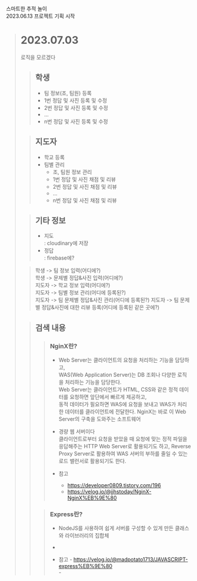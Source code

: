 스마트한 추적 놀이<br/>
2023.06.13 프로젝트 기획 시작

> # 2023.07.03
>
> 로직을 모르겠다<br/>
>
> > ## 학생
> >
> > - 팀 정보(조, 팀원) 등록<br/>
> > - 1번 정답 및 사진 등록 및 수정
> > - 2번 정답 및 사진 등록 및 수정
> > - ...
> > - n번 정답 및 사진 등록 및 수정
>
> > ## 지도자
> >
> > - 학교 등록
> > - 팀별 관리
> >   - 조, 팀원 정보 관리
> >   - 1번 정답 및 사진 채점 및 리뷰
> >   - 2번 정답 및 사진 채점 및 리뷰
> >   - ...
> >   - n번 정답 및 사진 채점 및 리뷰
>
> > ## 기타 정보
> >
> > - 지도<br/>
> >   : cloudinary에 저장
> > - 정답<br/>
> >   : firebase에?
>
> > 학생 -> 팀 정보 입력(어디에?)<br/>
> > 학생 -> 문제별 정답&사진 입력(어디에?)<br/>
> > 지도자 -> 학교 정보 입력(어디에?)<br/>
> > 지도자 -> 팀별 정보 관리(어디에 등록된?)<br/>
> > 지도자 -> 팀 문제별 정답&사진 관리(어디에 등록된?)
> > 지도자 -> 팀 문제별 정답&사진에 대한 리뷰 등록(어디에 등록된 같은 곳에?)
>
> > ## 검색 내용
> >
> > > ### NginX란?<br/>
> > >
> > > - Web Server는 클라이언트의 요청을 처리하는 기능을 담당하고,<br/>
> > >   WAS(Web Application Server)는 DB 조회나 다양한 로직을 처리하는 기능을 담당한다.<br/>
> > >   Web Server는 클라이언트가 HTML, CSS와 같은 정적 데이터를 요청하면 앞단에서 빠르게 제공하고,<br/>
> > >   동적 데이터가 필요하면 WAS에 요청을 보내고 WAS가 처리한 데이터를 클라이언트에 전달한다.
> > >   NginX는 바로 이 Web Server의 구축을 도와주는 소프트웨어
> > >
> > > - 경량 웹 서버이다<br/>
> > >   클라이언트로부터 요청을 받았을 때 요청에 맞는 정적 파일을 응답해주는 HTTP Web Server로 활용되기도 하고, Reverse Proxy Server로 활용하여 WAS 서버의 부하를 줄일 수 있는 로드 밸런서로 활용되기도 한다.
> > >
> > > - 참고<br/>
> > >   - https://developer0809.tistory.com/196<br/>
> > >   - https://velog.io/@jjhstoday/NginX-NginX%EB%9E%80
> >
> > > ### Express란?
> > >
> > > - NodeJS를 사용하여 쉽게 서버를 구성할 수 있게 만든 클래스와 라이브러리의 집합체
> > >
> > > - 
> > > - 참고
> > >		- https://velog.io/@madpotato1713/JAVASCRIPT-express%EB%9E%80 <br/>
> > >		- 
